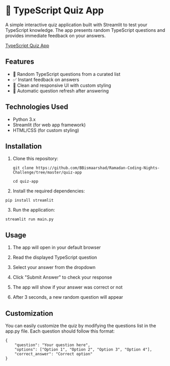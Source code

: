 # 🎯 TypeScript Quiz App

A simple interactive quiz application built with Streamlit to test your TypeScript knowledge. The app presents random TypeScript questions and provides immediate feedback on your answers.

[TypeScript Quiz App ](https://quiz-app-nclwxemdsmzx8fwnzyqotv.streamlit.app/)

## Features

- 🚀 Random TypeScript questions from a curated list
- ✅ Instant feedback on answers
- 🎨 Clean and responsive UI with custom styling
- 🔄 Automatic question refresh after answering

## Technologies Used

- Python 3.x
- Streamlit (for web app framework)
- HTML/CSS (for custom styling)

## Installation

1. Clone this repository: 
   ```
   git clone https://github.com/BBismaarshad/Ramadan-Coding-Nights-Challenge/tree/master/quiz-app
   ```
   ```
   cd quiz-app
   ```
2. Install the required dependencies:
```
pip install streamlit
```
3. Run the application:
```
streamlit run main.py
```
## Usage
1. The app will open in your default browser

2. Read the displayed TypeScript question

3. Select your answer from the dropdown

4. Click "Submit Answer" to check your response

5. The app will show if your answer was correct or not

6. After 3 seconds, a new random question will appear

## Customization
You can easily customize the quiz by modifying the questions list in the app.py file. Each question should follow this format:

```
{
    "question": "Your question here",
    "options": ["Option 1", "Option 2", "Option 3", "Option 4"],
    "correct_answer": "Correct option"
}
```
